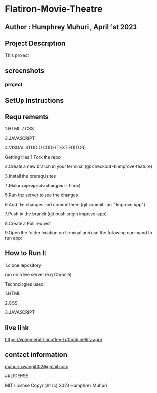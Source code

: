 # Flatiron-Movie-Theatre

## Author : Humphrey Muhuri , April 1st 2023

## Project Description

This project 

## screenshots

### project

## SetUp Instructions

## Requirements

1.HTML
2.CSS

3.JAVASCRIPT

4.VISUAL STUDIO CODE(TEXT EDITOR)

Getting files
1.Fork the repo

2.Create a new branch in your terminal (git checkout -b improve-feature)

3.Install the prerequisites

4.Make appropriate changes in file(s)

5.Run the server to see the changes

6.Add the changes and commit them (git commit -am "Improve App")

7.Push to the branch (git push origin improve-app)

8.Create a Pull request

9.Open the folder location on terminal and use the following command to run app:

## How to Run It

1.clone repository

run on a live server (e.g Chrome)

Technologies used.

1.HTML

2.CSS

3.JAVASCRIPT

## live link

https://ephemeral-banoffee-b70b55.netlify.app/

## contact information

muhurimwangi002@gmail.com

##LICENSE

MIT License Copyright (c) 2023 Humphrey Muhuri